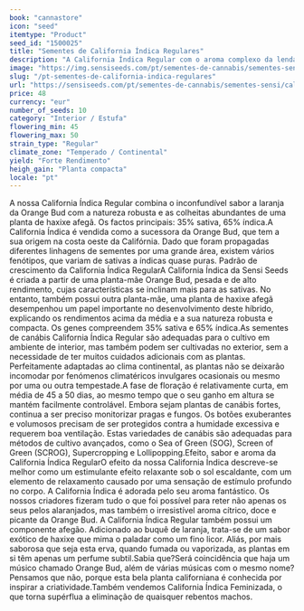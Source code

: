 ```yaml
---
book: "cannastore"
icon: "seed"
itemtype: "Product"
seed_id: "1500025"
title: "Sementes de California Índica Regulares"
description: "A California Índica Regular com o aroma complexo da lendária Orange Bud, 35% sativa e 65% índica, 100% de prazer. Robusta e compacta. Encomende já!"
image: "https://img.sensiseeds.com/pt/sementes-de-cannabis/sementes-sensi/california-indica-image.png"
slug: "/pt-sementes-de-california-indica-regulares"
url: "https://sensiseeds.com/pt/sementes-de-cannabis/sementes-sensi/california-indica?a_aid=cannastore"
price: 48
currency: "eur"
number_of_seeds: 10
category: "Interior / Estufa"
flowering_min: 45
flowering_max: 50
strain_type: "Regular"
climate_zone: "Temperado / Continental"
yield: "Forte Rendimento"
heigh_gain: "Planta compacta"
locale: "pt"
---
```

A nossa California Índica Regular combina o inconfundível sabor a laranja da Orange Bud com a natureza robusta e as colheitas abundantes de uma planta de haxixe afegã. Os factos principais: 35% sativa, 65% índica.A California Índica é vendida como a sucessora da Orange Bud, que tem a sua origem na costa oeste da Califórnia. Dado que foram propagadas diferentes linhagens de sementes por uma grande área, existem vários fenótipos, que variam de sativas a índicas quase puras. Padrão de crescimento da California Índica RegularA California Índica da Sensi Seeds é criada a partir de uma planta-mãe Orange Bud, pesada e de alto rendimento, cujas características se inclinam mais para as sativas. No entanto, também possui outra planta-mãe, uma planta de haxixe afegã desempenhou um papel importante no desenvolvimento deste híbrido, explicando os rendimentos acima da média e a sua natureza robusta e compacta. Os genes compreendem 35% sativa e 65% índica.As sementes de canábis California Índica Regular são adequadas para o cultivo em ambiente de interior, mas também podem ser cultivadas no exterior, sem a necessidade de ter muitos cuidados adicionais com as plantas. Perfeitamente adaptadas ao clima continental, as plantas não se deixarão incomodar por fenómenos climatéricos invulgares ocasionais ou mesmo por uma ou outra tempestade.A fase de floração é relativamente curta, em média de 45 a 50 dias, ao mesmo tempo que o seu ganho em altura se mantém facilmente controlável. Embora sejam plantas de canábis fortes, continua a ser preciso monitorizar pragas e fungos. Os botões exuberantes e volumosos precisam de ser protegidos contra a humidade excessiva e requerem boa ventilação. Estas variedades de canábis são adequadas para métodos de cultivo avançados, como o Sea of Green (SOG), Screen of Green (SCROG), Supercropping e Lollipopping.Efeito, sabor e aroma da California Índica RegularO efeito da nossa California Índica descreve-se melhor como um estimulante efeito relaxante sob o sol escaldante, com um elemento de relaxamento causado por uma sensação de estímulo profundo no corpo. A California Índica é adorada pelo seu aroma fantástico. Os nossos criadores fizeram tudo o que foi possível para reter não apenas os seus pelos alaranjados, mas também o irresistível aroma cítrico, doce e picante da Orange Bud. A California Índica Regular também possui um componente afegão. Adicionado ao buquê de laranja, trata-se de um sabor exótico de haxixe que mima o paladar como um fino licor. Aliás, por mais saborosa que seja esta erva, quando fumada ou vaporizada, as plantas em si têm apenas um perfume subtil.Sabia que?Será coincidência que haja um músico chamado Orange Bud, além de várias músicas com o mesmo nome? Pensamos que não, porque esta bela planta californiana é conhecida por inspirar a criatividade.Também vendemos California Índica Feminizada, o que torna supérflua a eliminação de quaisquer rebentos machos.

